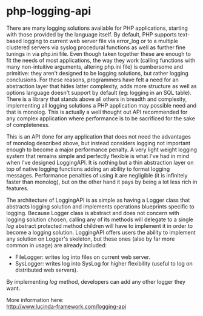 # php-logging-api

There are many logging solutions available for PHP applications, starting with those provided by the language itself. By default, PHP supports text-based logging to current web server file via error_log or to a multiple clustered servers via syslog procedural functions as well as further fine tunings in via php.ini file. Even though taken together these are enough to fit the needs of most applications, the way they work (calling functions with many non-intuitive arguments, altering php.ini file) is cumbersome and primitive: they aren't designed to be logging solutions, but rather logging conclusions. For these reasons, programmers have felt a need for an abstraction layer that hides latter complexity, adds more structure as well as options language doesn't support by default (eg: logging in an SQL table). There is a library that stands above all others in breadth and complexity, implementing all logging solutions a PHP application may possible need and that is monolog. This is actually a well thought out API recommended for any complex application where performance is to be sacrificed for the sake of completeness.

This is an API done for any application that does not need the advantages of monolog described above, but instead considers logging not important enough to become a major performance penalty. A very light weight logging system that remains simple and perfectly flexible is what I've had in mind when I've designed LoggingAPI. It is nothing but a thin abstraction layer on top of native logging functions adding an ability to format logging messages. Performance penalties of using it are negligible (it is infinitely faster than monolog), but on the other hand it pays by being a lot less rich in features.

The architecture of LoggingAPI is as simple as having a Logger class that abstracts logging solution and implements operations blueprints specific to logging. Because Logger class is abstract and does not concern with logging solution chosen, calling any of its methods will delegate to a single *log* abstract protected method children will have to implement it in order to become a logging solution. LoggingAPI offers users the ability to implement any solution on Logger's skeleton, but these ones (also by far more common in usage) are already included:

- FileLogger: writes log into files on current web server.
- SysLogger: writes log into SysLog for higher flexibility (useful to log on distributed web servers).

By implementing *log* method, developers can add any other logger they want.

More information here:<br/>
http://www.lucinda-framework.com/logging-api
